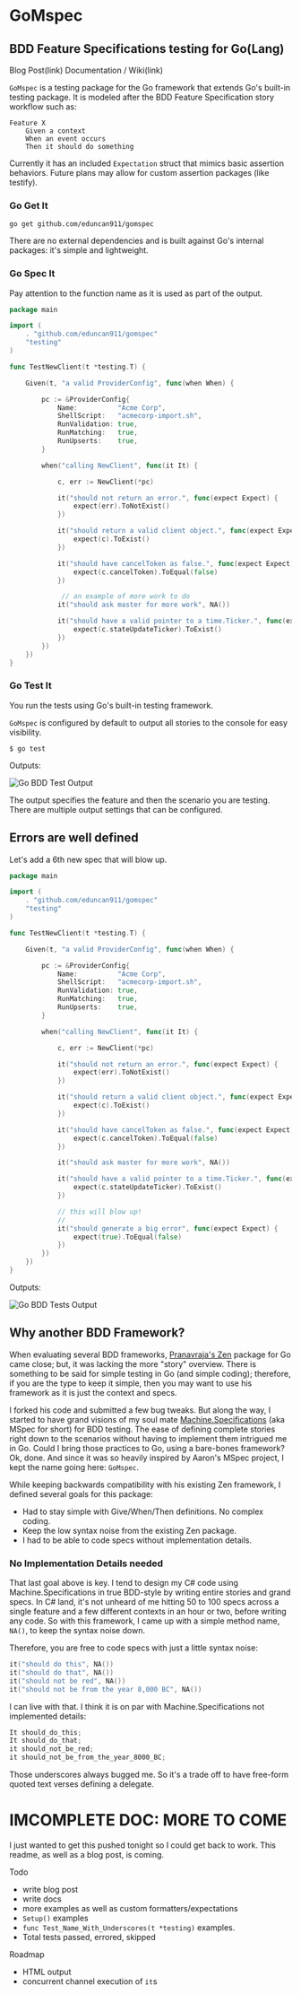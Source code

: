 # GoMspec

## BDD Feature Specifications testing for Go(Lang)

Blog Post(link)
Documentation / Wiki(link)

`GoMspec` is a testing package for the Go framework that extends Go's built-in testing package.  It is modeled after the BDD Feature Specification story workflow such as:

```
Feature X
    Given a context
    When an event occurs
    Then it should do something
```

Currently it has an included `Expectation` struct that mimics basic assertion behaviors.  Future plans may allow for custom assertion packages (like testify).

### Go Get It

`go get github.com/eduncan911/gomspec`

There are no external dependencies and is built against Go's internal packages: it's simple and lightweight.

### Go Spec It

Pay attention to the function name as it is used as part of the output.

```go
package main

import (
    . "github.com/eduncan911/gomspec"
    "testing"
)

func TestNewClient(t *testing.T) {

    Given(t, "a valid ProviderConfig", func(when When) {

        pc := &ProviderConfig{
            Name:          "Acme Corp",
            ShellScript:   "acmecorp-import.sh",
            RunValidation: true,
            RunMatching:   true,
            RunUpserts:    true,
        }

        when("calling NewClient", func(it It) {

            c, err := NewClient(*pc)

            it("should not return an error.", func(expect Expect) {
                expect(err).ToNotExist()
            })

            it("should return a valid client object.", func(expect Expect) {
                expect(c).ToExist()
            })

            it("should have cancelToken as false.", func(expect Expect) {
                expect(c.cancelToken).ToEqual(false)
            })

             // an example of more work to do
            it("should ask master for more work", NA())

            it("should have a valid pointer to a time.Ticker.", func(expect Expect) {
                expect(c.stateUpdateTicker).ToExist()
            })
        })
    })
}
```

### Go Test It

You run the tests using Go's built-in testing framework.  

`GoMspec` is configured by default to output all stories to the console for easy visibility.

`$ go test`

Outputs:

![Go BDD Test Output](http://i.imgur.com/MRJvVTc.png)

The output specifies the feature and then the scenario you are testing.  There are multiple output settings that can be configured.

## Errors are well defined

Let's add a 6th new spec that will blow up.

```go
package main

import (
    . "github.com/eduncan911/gomspec"
    "testing"
)

func TestNewClient(t *testing.T) {

    Given(t, "a valid ProviderConfig", func(when When) {

        pc := &ProviderConfig{
            Name:          "Acme Corp",
            ShellScript:   "acmecorp-import.sh",
            RunValidation: true,
            RunMatching:   true,
            RunUpserts:    true,
        }

        when("calling NewClient", func(it It) {

            c, err := NewClient(*pc)

            it("should not return an error.", func(expect Expect) {
                expect(err).ToNotExist()
            })

            it("should return a valid client object.", func(expect Expect) {
                expect(c).ToExist()
            })

            it("should have cancelToken as false.", func(expect Expect) {
                expect(c.cancelToken).ToEqual(false)
            })

            it("should ask master for more work", NA())

            it("should have a valid pointer to a time.Ticker.", func(expect Expect) {
                expect(c.stateUpdateTicker).ToExist()
            })

            // this will blow up!
            //
            it("should generate a big error", func(expect Expect) {
                expect(true).ToEqual(false)
            })
        })
    })
}
```

Outputs:

![Go BDD Tests Output](http://i.imgur.com/qshhxYp.png)

## Why another BDD Framework?

When evaluating several BDD frameworks, [Pranavraja's Zen](https://github.com/pranavraja/zen) package for Go came close; but, it was lacking the more "story" overview.  There is something to be said for simple testing in Go (and simple coding); therefore, if you are the type to keep it simple, then you may want to use his framework as it is just the context and specs.

I forked his code and submitted a few bug tweaks.  But along the way, I started to have grand visions of my soul mate [Machine.Specifications](https://github.com/machine/machine.specifications) (aka MSpec for short) for BDD testing.  The ease of defining complete stories right down to the scenarios without having to implement them intrigued me in Go.  Could I bring those practices to Go, using a bare-bones framework?  Ok, done.  And since it was so heavily inspired by Aaron's MSpec project, I kept the name going here: `GoMspec`.

While keeping backwards compatibility with his existing Zen framework, I defined several goals for this package:

* Had to stay simple with Give/When/Then definitions.  No complex coding.
* Keep the low syntax noise from the existing Zen package.
* I had to be able to code specs without implementation details.

### No Implementation Details needed

That last goal above is key.  I tend to design my C# code using Machine.Specifications in true BDD-style by writing entire stories and grand specs.  In C# land, it's not unheard of me hitting 50 to 100 specs across a single feature and a few different contexts in an hour or two, before writing any code.  So with this framework, I came up with a simple method name, `NA()`, to keep the syntax noise down.  

Therefore, you are free to code specs with just a little syntax noise:

```go
it("should do this", NA())
it("should do that", NA())
it("should not be red", NA())
it("should not be from the year 8,000 BC", NA())
```

I can live with that.  I think it is on par with Machine.Specifications not implemented details:

```c#
It should_do_this;
It should_do_that;
it should_not_be_red;
it should_not_be_from_the_year_8000_BC;
```

Those underscores always bugged me.  So it's a trade off to have free-form quoted text verses defining a delegate.

# IMCOMPLETE DOC: MORE TO COME

I just wanted to get this pushed tonight so I could get back to work.  This readme, as well as a blog post, is coming.

Todo

* write blog post
* write docs
* more examples as well as custom formatters/expectations
* `Setup()` examples
* `func Test_Name_With_Underscores(t *testing)` examples.
* Total tests passed, errored, skipped

Roadmap
* HTML output
* concurrent channel execution of `it`s

